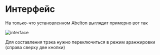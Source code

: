 # Интерфейс 

На только-что установленном Abelton выглядит примерно вот так

![interface](/Users/kravtsov777/Documents/abelton-notes/images/interface.png)

Для составления трэка нужно переключиться в режим аранжировки (справа сверху две кнопки)